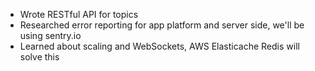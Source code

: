- Wrote RESTful API for topics
- Researched error reporting for app platform and server side, we'll be using sentry.io
- Learned about scaling and WebSockets, AWS Elasticache Redis will solve this
